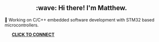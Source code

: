 <h2 align="center">:wave: Hi there! I'm Matthew.</h2>

🌱  Working on C/C++ embedded software development with STM32 based microcontrollers.

&nbsp;&nbsp;&nbsp;&nbsp;&nbsp;&nbsp;**[CLICK TO CONNECT](https://www.linkedin.com/in/matthew-flynn-a8080325a)**

<!--
**mpflynnx/mpflynnx** is a ✨ _special_ ✨ repository because its `README.md` (this file) appears on your GitHub profile.

Here are some ideas to get you started:

- 🔭 I’m currently working on ...
- 🌱 I’m currently learning ...
- 👯 I’m looking to collaborate on ...
- 🤔 I’m looking for help with ...
- 💬 Ask me about ...
- 📫 How to reach me: ...
- 😄 Pronouns: ...
- ⚡ Fun fact: ...
-->
